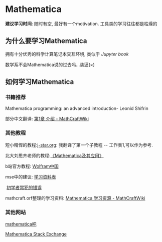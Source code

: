 # Mathematica

**建议学习时间**: 随时有空, 最好有一个motivation. 工具类的学习往往都是枯燥的

## 为什么要学习Mathematica

拥有十分优秀的科学计算笔记本交互环境, 类似于 *Jupyter book*

数学系不会Mathematica说的过去吗...装逼(×)

## 如何学习Mathematica

### 书籍推荐

Mathematica programming: an  advanced introduction- Leonid Shifrin

部分中文翻译: [第1章 介绍 - MathCraftWiki](http://www.mathcraft.org/wiki/index.php?title=第1章_介绍)

### 其他教程

短小精悍的教程:[j-star.org](https://j-star.org/mathematica_course.html): 我翻译了第一个子教程 -- 工作表1,可以作为参考.

北大刘思齐老师的教程:[《Mathematica及其应用》](https://www.bilibili.com/video/BV1av411N7Xi/?spm_id_from=333.999.0.0&vd_source=d03b0f673ed993b8e86fd863bd92d95e)

b站官方教程: [Wolfram中国](https://space.bilibili.com/514882391/?spm_id_from=333.999.0.0)

mse中的建议: [学习资料表](https://mathematica.stackexchange.com/questions/18/where-can-i-find-examples-of-good-mathematica-programming-practice)

​					[初学者常犯的错误](https://mathematica.stackexchange.com/questions/18393/what-are-the-most-common-pitfalls-awaiting-new-users)

mathcraft.orf整理的学习资料: [Mathematica 学习资源 - MathCraftWiki](http://www.mathcraft.org/wiki/index.php?title=Mathematica_学习资源)

### 其他网站

[mathematica吧](https://jump2.bdimg.com/f?kw=mathematica&fr=home)

[Mathematica Stack Exchange](https://mathematica.stackexchange.com/)